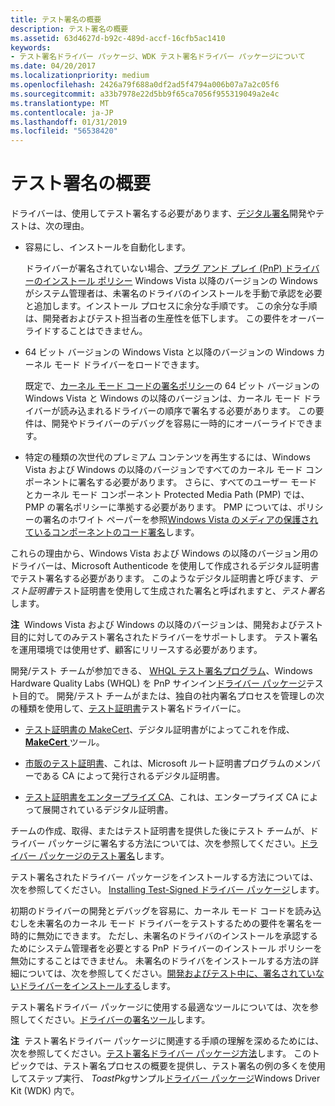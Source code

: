 ```yaml
---
title: テスト署名の概要
description: テスト署名の概要
ms.assetid: 63d4627d-b92c-489d-accf-16cfb5ac1410
keywords:
- テスト署名ドライバー パッケージ、WDK テスト署名ドライバー パッケージについて
ms.date: 04/20/2017
ms.localizationpriority: medium
ms.openlocfilehash: 2426a79f688a0df2ad5f4794a006b07a7a2c05f6
ms.sourcegitcommit: a33b7978e22d5bb9f65ca7056f955319049a2e4c
ms.translationtype: MT
ms.contentlocale: ja-JP
ms.lasthandoff: 01/31/2019
ms.locfileid: "56538420"
---
```

# <a name="introduction-to-test-signing"></a>テスト署名の概要


ドライバーは、使用してテスト署名する必要があります、[デジタル署名](digital-signatures.md)開発やテストは、次の理由。

-   容易にし、インストールを自動化します。

    ドライバーが署名されていない場合、[プラグ アンド プレイ (PnP) ドライバーのインストール ポリシー](digital-signatures-and-pnp-device-installation--windows-vista-and-late.md) Windows Vista 以降のバージョンの Windows がシステム管理者は、未署名のドライバのインストールを手動で承認を必要と追加します。インストール プロセスに余分な手順です。 この余分な手順は、開発者およびテスト担当者の生産性を低下します。 この要件をオーバーライドすることはできません。

-   64 ビット バージョンの Windows Vista と以降のバージョンの Windows カーネル モード ドライバーをロードできます。

    既定で、[カーネル モード コードの署名ポリシー](kernel-mode-code-signing-policy--windows-vista-and-later-.md)の 64 ビット バージョンの Windows Vista と Windows の以降のバージョンは、カーネル モード ドライバーが読み込まれるドライバーの順序で署名する必要があります。 この要件は、開発やドライバーのデバッグを容易に一時的にオーバーライドできます。

-   特定の種類の次世代のプレミアム コンテンツを再生するには、Windows Vista および Windows の以降のバージョンですべてのカーネル モード コンポーネントに署名する必要があります。 さらに、すべてのユーザー モードとカーネル モード コンポーネント Protected Media Path (PMP) では、PMP の署名ポリシーに準拠する必要があります。 PMP については、ポリシーの署名のホワイト ペーパーを参照[Windows Vista のメディアの保護されているコンポーネントのコード署名](https://go.microsoft.com/fwlink/p/?linkid=69258)します。

これらの理由から、Windows Vista および Windows の以降のバージョン用のドライバーは、Microsoft Authenticode を使用して作成されるデジタル証明書でテスト署名する必要があります。 このようなデジタル証明書と呼びます、*テスト証明書*テスト証明書を使用して生成された署名と呼ばれますと、*テスト署名*します。

**注**  Windows Vista および Windows の以降のバージョンは、開発およびテスト目的に対してのみテスト署名されたドライバーをサポートします。 テスト署名を運用環境では使用せず、顧客にリリースする必要があります。

 

開発/テスト チームが参加できる、 [WHQL テスト署名プログラム](whql-test-signature-program.md)、Windows Hardware Quality Labs (WHQL) を PnP サインイン[ドライバー パッケージ](driver-packages.md)テスト目的で。 開発/テスト チームがまたは、独自の社内署名プロセスを管理しの次の種類を使用して、[テスト証明書](test-certificates.md)テスト署名ドライバーに。

-   [テスト証明書の MakeCert](makecert-test-certificate.md)、デジタル証明書がによってこれを作成、 [ **MakeCert** ](https://msdn.microsoft.com/library/windows/hardware/ff548309)ツール。

-   [市販のテスト証明書](commercial-test-certificate.md)、これは、Microsoft ルート証明書プログラムのメンバーである CA によって発行されるデジタル証明書。

-   [テスト証明書をエンタープライズ CA](enterprise-ca-test-certificate.md)、これは、エンタープライズ CA によって展開されているデジタル証明書。

チームの作成、取得、またはテスト証明書を提供した後にテスト チームが、ドライバー パッケージに署名する方法については、次を参照してください。[ドライバー パッケージのテスト署名](test-signing-driver-packages.md)します。

テスト署名されたドライバー パッケージをインストールする方法については、次を参照してください。 [Installing Test-Signed ドライバー パッケージ](installing-test-signed-driver-packages.md)します。

初期のドライバーの開発とデバッグを容易に、カーネル モード コードを読み込むしを未署名のカーネル モード ドライバーをテストするための要件を署名を一時的に無効にできます。 ただし、未署名のドライバのインストールを承認するためにシステム管理者を必要とする PnP ドライバーのインストール ポリシーを無効にすることはできません。 未署名のドライバをインストールする方法の詳細については、次を参照してください。[開発およびテスト中に、署名されていないドライバーをインストールする](installing-an-unsigned-driver-during-development-and-test.md)します。

テスト署名ドライバー パッケージに使用する最適なツールについては、次を参照してください。[ドライバーの署名ツール](https://msdn.microsoft.com/library/windows/hardware/ff552958)します。

**注**  テスト署名ドライバー パッケージに関連する手順の理解を深めるためには、次を参照してください。[テスト署名ドライバー パッケージ方法](how-to-test-sign-a-driver-package.md)します。 このトピックでは、テスト署名プロセスの概要を提供し、テスト署名の例の多くを使用してステップ実行、 *ToastPkg*サンプル[ドライバー パッケージ](driver-packages.md)Windows Driver Kit (WDK) 内で。

 

 

 





